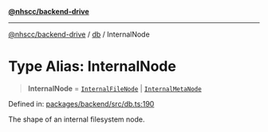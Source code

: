 [**@nhscc/backend-drive**](../../README.md)

***

[@nhscc/backend-drive](../../README.md) / [db](../README.md) / InternalNode

# Type Alias: InternalNode

> **InternalNode** = [`InternalFileNode`](InternalFileNode.md) \| [`InternalMetaNode`](InternalMetaNode.md)

Defined in: [packages/backend/src/db.ts:190](https://github.com/nhscc/drive.api.hscc.bdpa.org/blob/14391c7d4b0a42834d6c5f1ebd8fcde34a9bede8/packages/backend/src/db.ts#L190)

The shape of an internal filesystem node.
